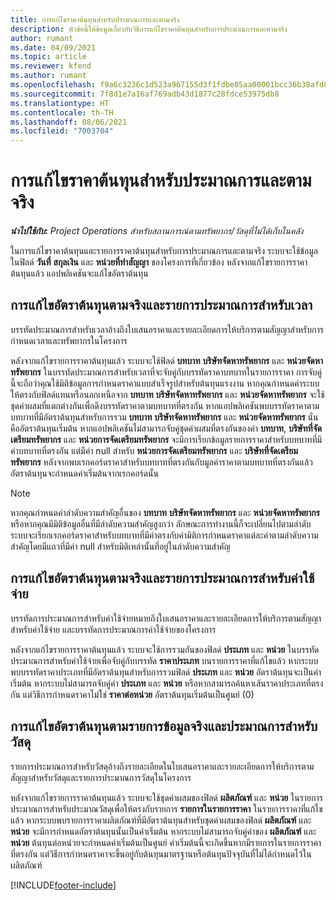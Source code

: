 ```yaml
---
title: การแก้ไขราคาต้นทุนสำหรับประมาณการและตามจริง
description: หัวข้อนี้ให้ข้อมูลเกี่ยวกับวิธีการแก้ไขราคาต้นทุนสำหรับการประมาณการและตามจริง
author: rumant
ms.date: 04/09/2021
ms.topic: article
ms.reviewer: kfend
ms.author: rumant
ms.openlocfilehash: f9a6c3236c1d523a967155d3f1fdbe05aa00001bcc36b38afd86270c4cd1d7cc
ms.sourcegitcommit: 7f8d1e7a16af769adb43d1877c28fdce53975db8
ms.translationtype: HT
ms.contentlocale: th-TH
ms.lasthandoff: 08/06/2021
ms.locfileid: "7003704"
---
```

# <a name="resolving-cost-prices-for-estimates-and-actuals"></a>การแก้ไขราคาต้นทุนสำหรับประมาณการและตามจริง

_**นำไปใช้กับ:** Project Operations สำหรับสถานการณ์ตามทรัพยากร/วัสดุที่ไม่ได้เก็บในคลัง_

ในการแก้ไขราคาต้นทุนและรายการราคาต้นทุนสำหรับการประมาณการและตามจริง ระบบจะใช้ข้อมูลในฟิลด์ **วันที่** **สกุลเงิน** และ **หน่วยที่ทำสัญญา** ของโครงการที่เกี่ยวข้อง หลังจากแก้ไขรายการราคาต้นทุนแล้ว แอปพลิเคชันจะแก้ไขอัตราต้นทุน

## <a name="resolving-cost-rates-on-actual-and-estimate-lines-for-time"></a>การแก้ไขอัตราต้นทุนตามจริงและรายการประมาณการสำหรับเวลา

บรรทัดประมาณการสำหรับเวลาอ้างถึงใบเสนอราคาและรายละเอียดการให้บริการตามสัญญาสำหรับการกำหนดเวลาและทรัพยากรในโครงการ

หลังจากแก้ไขรายการราคาต้นทุนแล้ว ระบบจะใช้ฟิลด์ **บทบาท** **บริษัทจัดหาทรัพยากร** และ **หน่วยจัดหาทรัพยากร** ในบรรทัดประมาณการสำหรับเวลาที่จะจับคู่กับบรรทัดราคาบทบาทในรายการราคา การจับคู่นี้จะถือว่าคุณใช้มิติข้อมูลการกำหนดราคาแบบสำเร็จรูปสำหรับต้นทุนแรงงาน หากคุณกำหนดค่าระบบให้ตรงกับฟิลด์แทนหรือนอกเหนือจาก **บทบาท** **บริษัทจัดหาทรัพยากร** และ **หน่วยจัดหาทรัพยากร** จะใช้ชุดค่าผสมที่แตกต่างกันเพื่อดึงบรรทัดราคาตามบทบาทที่ตรงกัน หากแอปพลิเคชันพบบรรทัดราคาตามบทบาทที่มีอัตราต้นทุนสำหรับการรวม **บทบาท** **บริษัทจัดหาทรัพยากร** และ **หน่วยจัดหาทรัพยากร** นั่นคืออัตราต้นทุนเริ่มต้น หากแอปพลิเคชันไม่สามารถจับคู่ชุดค่าผสมที่ตรงกันของค่า **บทบาท**, **บริษัทที่จัดเตรียมทรัพยากร** และ **หน่วยการจัดเตรียมทรัพยากร** จะมีการเรียกข้อมูลรายการราคาสำหรับบทบาทที่มีค่าบทบาทที่ตรงกัน แต่มีค่า null สำหรับ **หน่วยการจัดเตรียมทรัพยากร** และ **บริษัทที่จัดเตรียมทรัพยากร** หลังจากพบเรกคอร์ดราคาสำหรับบทบาทที่ตรงกันกับมูลค่าราคาตามบทบาทที่ตรงกันแล้ว อัตราต้นทุนจะกำหนดค่าเริ่มต้นจากเรกคอร์ดนั้น 

> [!NOTE]
> หากคุณกำหนดค่าลำดับความสำคัญอื่นของ **บทบาท** **บริษัทจัดหาทรัพยากร** และ **หน่วยจัดหาทรัพยากร** หรือหากคุณมีมิติข้อมูลอื่นที่มีลำดับความสำคัญสูงกว่า ลักษณะการทำงานนี้ก็จะเปลี่ยนไปตามลำดับ ระบบจะเรียกเรกคอร์ดราคาสำหรับบทบาทที่มีค่าตรงกับค่ามิติการกำหนดราคาแต่ละค่าตามลำดับความสำคัญโดยมีแถวที่มีค่า null สำหรับมิติเหล่านั้นที่อยู่ในลำดับความสำคัญ

## <a name="resolving-cost-rates-on-actual-and-estimate-lines-for-expense"></a>การแก้ไขอัตราต้นทุนตามจริงและรายการประมาณการสำหรับค่าใช้จ่าย

บรรทัดการประมาณการสำหรับค่าใช้จ่ายหมายถึงใบเสนอราคาและรายละเอียดการให้บริการตามสัญญาสำหรับค่าใช้จ่าย และบรรทัดการประมาณการค่าใช้จ่ายของโครงการ

หลังจากแก้ไขรายการราคาต้นทุนแล้ว ระบบจะใช้การรวมกันของฟิลด์ **ประเภท** และ **หน่วย** ในบรรทัดประมาณการสำหรับค่าใช้จ่ายเพื่อจับคู่กับบรรทัด **ราคาประเภท** บนรายการราคาที่แก้ไขแล้ว หากระบบพบบรรทัดราคาประเภทที่มีอัตราต้นทุนสำหรับการรวมฟิลด์ **ประเภท** และ **หน่วย** อัตราต้นทุนจะเป็นค่าเริ่มต้น หากระบบไม่สามารถจับคู่ค่า **ประเภท** และ **หน่วย** หรือหากสามารถค้นหาเส้นราคาประเภทที่ตรงกัน แต่วิธีการกำหนดราคาไม่ใช่ **ราคาต่อหน่วย** อัตราต้นทุนเริ่มต้นเป็นศูนย์ (0)

## <a name="resolving-cost-rates-on-actual-and-estimate-lines-for-material"></a>การแก้ไขอัตราต้นทุนตามรายการข้อมูลจริงและประมาณการสำหรับวัสดุ

รายการประมาณการสำหรับวัสดุอ้างถึงรายละเอียดในใบเสนอราคาและรายละเอียดการให้บริการตามสัญญาสำหรับวัสดุและรายการประมาณการวัสดุในโครงการ

หลังจากแก้ไขรายการราคาต้นทุนแล้ว ระบบจะใช้ชุดค่าผสมของฟิลด์ **ผลิตภัณฑ์** และ **หน่วย** ในรายการประมาณการสำหรับประมาณวัสดุเพื่อให้ตรงกับรายการ **รายการในรายการราคา** ในรายการราคาที่แก้ไขแล้ว หากระบบพบรายการราคาผลิตภัณฑ์ที่มีอัตราต้นทุนสำหรับชุดค่าผสมของฟิลด์ **ผลิตภัณฑ์** และ **หน่วย** จะมีการกำหนดอัตราต้นทุนนั้นเป็นค่าเริ่มต้น หากระบบไม่สามารถจับคู่ค่าของ **ผลิตภัณฑ์** และ **หน่วย** ต้นทุนต่อหน่วยจะกำหนดค่าเริ่มต้นเป็นศูนย์ ค่าเริ่มต้นนี้จะเกิดขึ้นหากมีรายการในรายการราคาที่ตรงกัน แต่วิธีการกำหนดราคาจะขึ้นอยู่กับต้นทุนมาตรฐานหรือต้นทุนปัจจุบันที่ไม่ได้กำหนดไว้ในผลิตภัณฑ์

[!INCLUDE[footer-include](../includes/footer-banner.md)]

